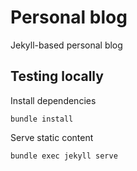 # Personal blog

Jekyll-based personal blog

## Testing locally

Install dependencies
```
bundle install
```

Serve static content
```
bundle exec jekyll serve
```
